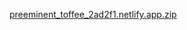 [preeminent_toffee_2ad2f1.netlify.app.zip](https://github.com/user-attachments/files/21849689/preeminent_toffee_2ad2f1.netlify.app.zip)
